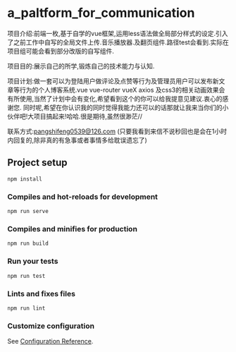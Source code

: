 # a_paltform_for_communication
项目介绍:前端一枚,基于自学的vue框架,运用less语法做全局部分样式的设定.引入了之前工作中自写的全局文件上传.音乐播放器.及翻页组件.路径test会看到.实际在项目组可能会看到部分改版的自写组件.

项目目的:展示自己的所学,锻炼自己的技术能力与认知.

项目计划:做一套可以为登陆用户做评论及点赞等行为及管理员用户可以发布新文章等行为的个人博客系统.vue vue-router vueX axios 及css3的相关动画效果会有所使用,当然了计划中会有变化,希望看到这个的你可以给我提意见建议.衷心的感谢您.
    同时呢,希望在你认识我的同时觉得我能力还可以的话那就让我来当你们的小伙伴吧!大项目搞起来!哈哈.很是期待,虽然很渺茫//
    
联系方式:pangshifeng0539@126.com  (只要我看到来信不说秒回也是会在1小时内回复的,除非真的有急事或者事情多给耽误遗忘了)

## Project setup
```
npm install
```

### Compiles and hot-reloads for development
```
npm run serve
```

### Compiles and minifies for production
```
npm run build
```

### Run your tests
```
npm run test
```

### Lints and fixes files
```
npm run lint
```

### Customize configuration
See [Configuration Reference](https://cli.vuejs.org/config/).
